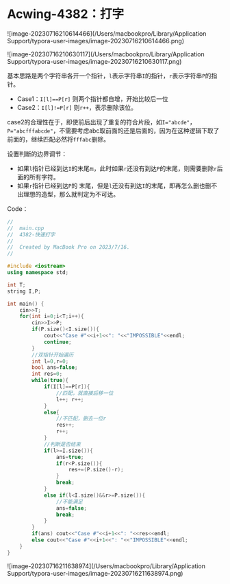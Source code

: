# Acwing-4382：打字

![image-20230716210614466](/Users/macbookpro/Library/Application Support/typora-user-images/image-20230716210614466.png)

![image-20230716210630117](/Users/macbookpro/Library/Application Support/typora-user-images/image-20230716210630117.png)

基本思路是两个字符串各开一个指针，`l`表示字符串`I`的指针，`r`表示字符串`P`的指针。

- Case1：`I[l]==P[r]` 则两个指针都自增，开始比较后一位
- Case2：`I[l]!=P[r]` 则`r++`，表示删除该位。

case2的合理性在于，即使前后出现了重复的符合片段，如`I="abcde"`，`P="abcfffabcde"`，不需要考虑abc取前面的还是后面的，因为在这种逻辑下取了前面的，继续匹配必然将`fffabc`删除。

设置判断的边界调节：

- 如果`l`指针已经到达`I`的末尾🔚，此时如果`r`还没有到达`P`的末尾，则需要删除`r`后面的所有字符。
- 如果`r`指针已经到达`P`的 末尾，但是`l`还没有到达`I`的末尾，即再怎么删也删不出理想的造型，那么就判定为不可达。

Code：

```c++
//
//  main.cpp
//  4382-快速打字
//
//  Created by MacBook Pro on 2023/7/16.
//

#include <iostream>
using namespace std;

int T;
string I,P;

int main() {
    cin>>T;
    for(int i=0;i<T;i++){
        cin>>I>>P;
        if(P.size()<I.size()){
            cout<<"Case #"<<i+1<<": "<<"IMPOSSIBLE"<<endl;
            continue;
        }
        //双指针开始遍历
        int l=0,r=0;
        bool ans=false;
        int res=0;
        while(true){
            if(I[l]==P[r]){
                //匹配，就直接后移一位
                l++; r++;
            }
            else{
                //不匹配，删去一位r
                res++;
                r++;
            }
            //判断是否结束
            if(l>=I.size()){
                ans=true;
                if(r<P.size()){
                    res+=(P.size()-r);
                }
                break;
            }
            else if(l<I.size()&&r>=P.size()){
                //不能满足
                ans=false;
                break;
            }
        }
        if(ans) cout<<"Case #"<<i+1<<": "<<res<<endl;
        else cout<<"Case #"<<i+1<<": "<<"IMPOSSIBLE"<<endl;
    }
}

```

![image-20230716211638974](/Users/macbookpro/Library/Application Support/typora-user-images/image-20230716211638974.png)